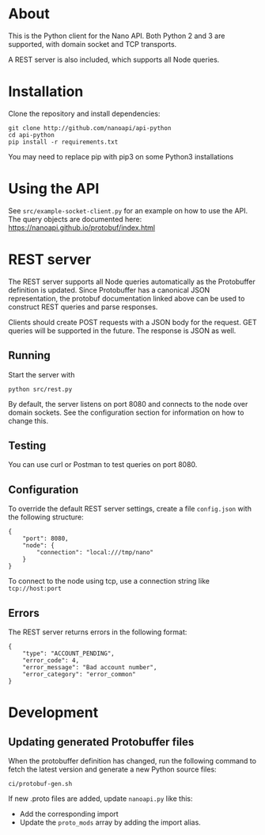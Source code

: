 # About

This is the Python client for the Nano API. Both Python 2 and 3 are supported, with domain socket and TCP transports.

A REST server is also included, which supports all Node queries.

# Installation

Clone the repository and install dependencies:

```
git clone http://github.com/nanoapi/api-python
cd api-python
pip install -r requirements.txt
```

You may need to replace pip with pip3 on some Python3 installations

# Using the API

See `src/example-socket-client.py` for an example on how to use the API. The query objects are documented here: https://nanoapi.github.io/protobuf/index.html

# REST server

The REST server supports all Node queries automatically as the Protobuffer definition is updated. Since Protobuffer has a canonical JSON representation, the protobuf documentation linked above can be used to construct REST queries and parse responses.

Clients should create POST requests with a JSON body for the request. GET queries will be supported in the future. The response is JSON as well.

## Running

Start the server with

```
python src/rest.py
```

By default, the server listens on port 8080 and connects to the node over domain sockets. See the configuration section for information on how to change this.

## Testing

You can use curl or Postman to test queries on port 8080.

## Configuration

To override the default REST server settings, create a file `config.json` with the following structure:

```
{
    "port": 8080,
    "node": {
        "connection": "local:///tmp/nano"
    }
}
```

To connect to the node using tcp, use a connection string like `tcp://host:port`

## Errors

The REST server returns errors in the following format:

```
{
    "type": "ACCOUNT_PENDING",
    "error_code": 4,
    "error_message": "Bad account number",
    "error_category": "error_common"
}
```

# Development

## Updating generated Protobuffer files

When the protobuffer definition has changed, run the following command to fetch the latest version and generate a new Python source files:

```
ci/protobuf-gen.sh
```

If new .proto files are added, update `nanoapi.py` like this:

* Add the corresponding import
* Update the `proto_mods` array by adding the import alias.
